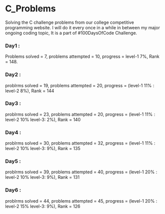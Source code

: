 # C_Problems
Solving the C challenge problems from our college competitive programming website. I will do it every once in a while in between my major ongoing coding topic, It is a part of #100DaysOfCode Challenge.<br>

### Day1 : 
Problems solved = 7, problems attempted = 10, progress = level-1 7%, Rank = 148.<br>

### Day2 :
problrms solved = 19, problems attempted = 20, progress = (level-1 11% : level-2 8%), Rank = 144<br>

### Day3 :
problrms solved = 23, problems attempted = 20, progress = (level-1 11% : level-2 10% level-3: 2%), Rank = 140<br>

### Day4 :
problrms solved = 30, problems attempted = 32, progress = (level-1 11% : level-2 10% level-3: 9%), Rank = 135<br>

### Day5 :
problrms solved = 39, problems attempted = 40, progress = (level-1 20% : level-2 10% level-3: 9%), Rank = 131<br>

### Day6 :
problrms solved = 44, problems attempted = 45, progress = (level-1 20% : level-2 15% level-3: 9%), Rank = 126<br>
